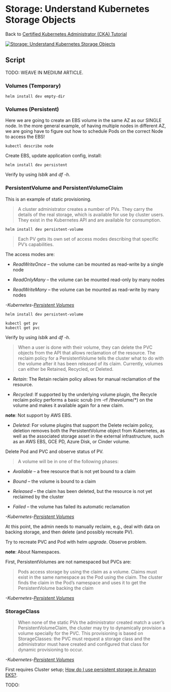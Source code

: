 # Storage: Understand Kubernetes Storage Objects

Back to [Certified Kubernetes Administrator (CKA) Tutorial](https://github.com/larkintuckerllc/k8s-cka-tutorial)

[![Storage: Understand Kubernetes Storage Objects](http://img.youtube.com/vi/XXXXX/0.jpg)]()

## Script

TODO: WEAVE IN MEDIUM ARTICLE.

### Volumes (Temporary)

```plaintext
helm install dev empty-dir
```

### Volumes (Persistent)

Here we are going to create an EBS volume in the same AZ as our SINGLE node. In the more general example, of having multiple nodes in different AZ, we are going have to figure out how to schedule Pods on the correct Node to access the EBS!

```plaintext
kubectl describe node
```

Create EBS, update application config, install:

```plaintext
helm install dev persistent
```

Verify by using *lsblk* and *df -h*.

### PersistentVolume and PersistentVolumeClaim

This is an example of static provisioning.

> A cluster administrator creates a number of PVs. They carry the details of the real storage, which is available for use by cluster users. They exist in the Kubernetes API and are available for consumption.

```plaintext
helm install dev persistent-volume
```

> Each PV gets its own set of access modes describing that specific PV’s capabilities.

The access modes are:

* *ReadWriteOnce* – the volume can be mounted as read-write by a single node

* *ReadOnlyMany* – the volume can be mounted read-only by many nodes

* *ReadWriteMany* – the volume can be mounted as read-write by many nodes

*-Kubernetes-[Persistent Volumes](https://kubernetes.io/docs/concepts/storage/persistent-volumes/)*

```plaintext
helm install dev persistent-volume
```

```plaintext
kubectl get pv
kubectl get pvc
```

Verify by using *lsblk* and *df -h*.

> When a user is done with their volume, they can delete the PVC objects from the API that allows reclamation of the resource. The reclaim policy for a PersistentVolume tells the cluster what to do with the volume after it has been released of its claim. Currently, volumes can either be Retained, Recycled, or Deleted.

* *Retain*: The Retain reclaim policy allows for manual reclamation of the resource.

* *Recycled*: If supported by the underlying volume plugin, the Recycle reclaim policy performs a basic scrub (rm -rf /thevolume/*) on the volume and makes it available again for a new claim.

**note**: Not support by AWS EBS.

* *Deleted*: For volume plugins that support the Delete reclaim policy, deletion removes both the PersistentVolume object from Kubernetes, as well as the associated storage asset in the external infrastructure, such as an AWS EBS, GCE PD, Azure Disk, or Cinder volume.

Delete Pod and PVC and observe status of PV.

> A volume will be in one of the following phases:

* *Available* – a free resource that is not yet bound to a claim

* *Bound* – the volume is bound to a claim

* *Released* – the claim has been deleted, but the resource is not yet reclaimed by the cluster

* *Failed* – the volume has failed its automatic reclamation

*-Kubernetes-[Persistent Volumes](https://kubernetes.io/docs/concepts/storage/persistent-volumes/)*

At this point, the admin needs to manually reclaim, e.g., deal with data on backing storage, and then delete (and possibly recreate PV).

Try to recreate PVC and Pod with helm *upgrade*. Observe problem.

**note**: About Namespaces.

First, PersistentVolumes are not namespaced but PVCs are:

> Pods access storage by using the claim as a volume. Claims must exist in the same namespace as the Pod using the claim. The cluster finds the claim in the Pod’s namespace and uses it to get the PersistentVolume backing the claim

*-Kubernetes-[Persistent Volumes](https://kubernetes.io/docs/concepts/storage/persistent-volumes/)*

### StorageClass

> When none of the static PVs the administrator created match a user’s PersistentVolumeClaim, the cluster may try to dynamically provision a volume specially for the PVC. This provisioning is based on StorageClasses: the PVC must request a storage class and the administrator must have created and configured that class for dynamic provisioning to occur.

*-Kubernetes-[Persistent Volumes](https://kubernetes.io/docs/concepts/storage/persistent-volumes/)*

First requires Cluster setup; [How do I use persistent storage in Amazon EKS?](https://aws.amazon.com/premiumsupport/knowledge-center/eks-persistent-storage/).

TODO:
